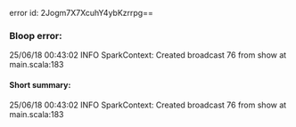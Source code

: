 error id: 2Jogm7X7XcuhY4ybKzrrpg==
### Bloop error:

25/06/18 00:43:02 INFO SparkContext: Created broadcast 76 from show at main.scala:183
#### Short summary: 

25/06/18 00:43:02 INFO SparkContext: Created broadcast 76 from show at main.scala:183